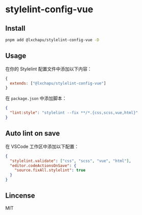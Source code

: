# stylelint-config-vue

## Install

```bash
pnpm add @lxchapu/stylelint-config-vue -D
```

## Usage

在你的 Stylelint 配置文件中添加以下内容：

```js
{
  extends: ["@lxchapu/stylelint-config-vue"]
}
```

在 `package.json` 中添加脚本：

```json
{
  "lint:style": "stylelint --fix **/*.{css,scss,vue,html}"
}
```

## Auto lint on save

在 VSCode 工作区中添加以下配置：

```json
{
  "stylelint.validate": ["css", "scss", "vue", "html"],
  "editor.codeActionsOnSave": {
    "source.fixAll.stylelint": true
  }
}
```

## Lincense

MIT
